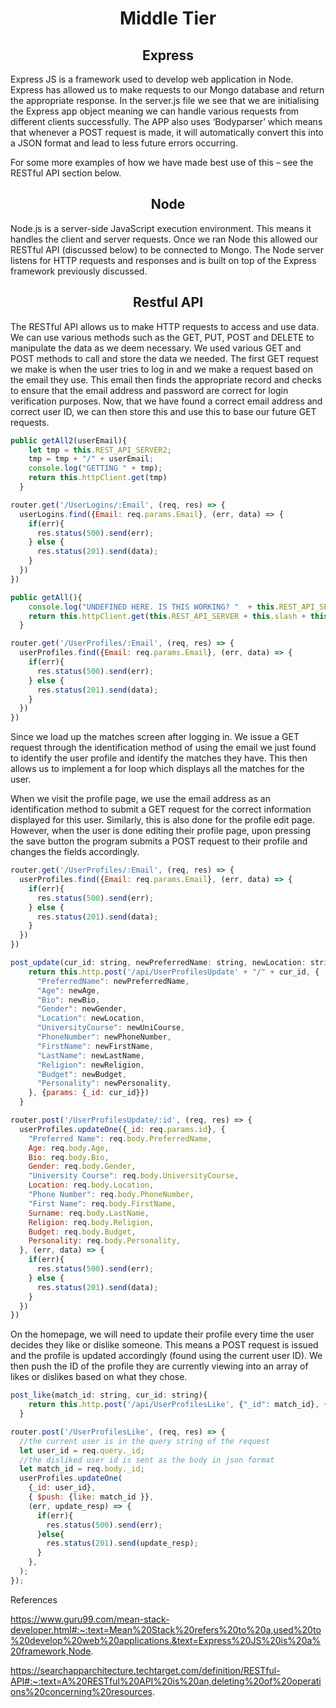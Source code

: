 <h1 align="center">Middle Tier</h1>

<h2 align="center">Express</h2>

Express JS is a framework used to develop web application in Node. Express has allowed us to make requests to our Mongo database and return the appropriate response. 
In the server.js file we see that we are initialising the Express app object meaning we can handle various requests from different clients successfully. The APP also uses ‘Bodyparser’ which means that whenever a POST request is made, it will automatically convert this into a JSON format and lead to less future errors occurring. 

For some more examples of how we have made best use of this – see the RESTful API section below. 

<h2 align="center">Node</h2>

Node.js is a server-side JavaScript execution environment. This means it handles the client and server requests. Once we ran Node this allowed our RESTful API (discussed below) to be connected to Mongo. The Node server listens for HTTP requests and responses and is built on top of the Express framework previously discussed. 

<h2 align="center">Restful API</h2>

The RESTful API allows us to make HTTP requests to access and use data. We can use various methods such as the GET, PUT, POST and DELETE to manipulate the data as we deem necessary. We used various GET and POST methods to call and store the data we needed. The first GET request we make is when the user tries to log in and we make a request based on the email they use. This email then finds the appropriate record and checks to ensure that the email address and password are correct for login verification purposes. Now, that we have found a correct email address and correct user ID, we can then store this and use this to base our future GET requests.

```javascript
public getAll2(userEmail){
    let tmp = this.REST_API_SERVER2;
    tmp = tmp + "/" + userEmail;
    console.log("GETTING " + tmp);
    return this.httpClient.get(tmp)
  }

```

```javascript
router.get('/UserLogins/:Email', (req, res) => {
  userLogins.find({Email: req.params.Email}, (err, data) => {
    if(err){
      res.status(500).send(err);
    } else {
      res.status(201).send(data);
    }
  })
})

```

```javascript
public getAll(){
    console.log("UNDEFINED HERE. IS THIS WORKING? "  + this.REST_API_SERVER);  
    return this.httpClient.get(this.REST_API_SERVER + this.slash + this.email);
  }

```

```javascript
router.get('/UserProfiles/:Email', (req, res) => {
  userProfiles.find({Email: req.params.Email}, (err, data) => {
    if(err){
      res.status(500).send(err);
    } else {
      res.status(201).send(data);
    }
  })
})

```


Since we load up the matches screen after logging in. We issue a GET request through the identification method of using the email we just found to identify the user profile and identify the matches they have. This then allows us to implement a for loop which displays all the matches for the user. 

When we visit the profile page, we use the email address as an identification method to submit a GET request for the correct information displayed for this user. Similarly, this is also done for the profile edit page. However, when the user is done editing their profile page, upon pressing the save button the program submits a POST request to their profile and changes the fields accordingly. 

```javascript
router.get('/UserProfiles/:Email', (req, res) => {
  userProfiles.find({Email: req.params.Email}, (err, data) => {
    if(err){
      res.status(500).send(err);
    } else {
      res.status(201).send(data);
    }
  })
})

```

```javascript
post_update(cur_id: string, newPreferredName: string, newLocation: string, newGender: string, newAge: string, newPhoneNumber: string, newUniCourse: string, newBio: string, newFirstName: string, newLastName: string, newReligion: string, newBudget: string, newPersonality: string){
    return this.http.post('/api/UserProfilesUpdate' + "/" + cur_id, {
      "PreferredName": newPreferredName,
      "Age": newAge,
      "Bio": newBio,
      "Gender": newGender,
      "Location": newLocation,
      "UniversityCourse": newUniCourse,
      "PhoneNumber": newPhoneNumber,
      "FirstName": newFirstName,
      "LastName": newLastName,
      "Religion": newReligion,
      "Budget": newBudget,
      "Personality": newPersonality,
    }, {params: {_id: cur_id}})
  }

```

```javascript
router.post('/UserProfilesUpdate/:id', (req, res) => {
  userProfiles.updateOne({_id: req.params.id}, {
    "Preferred Name": req.body.PreferredName,
    Age: req.body.Age,
    Bio: req.body.Bio,
    Gender: req.body.Gender,
    "University Course": req.body.UniversityCourse,
    Location: req.body.Location,
    "Phone Number": req.body.PhoneNumber,
    "First Name": req.body.FirstName,
    Surname: req.body.LastName,
    Religion: req.body.Religion,
    Budget: req.body.Budget,
    Personality: req.body.Personality,
  }, (err, data) => {
    if(err){
      res.status(500).send(err);
    } else {
      res.status(201).send(data);
    }
  })
})

```

On the homepage, we will need to update their profile every time the user decides they like or dislike someone. This means a POST request is issued and the profile is updated accordingly (found using the current user ID). We then push the ID of the profile they are currently viewing into an array of likes or dislikes based on what they chose. 

```javascript
post_like(match_id: string, cur_id: string){
    return this.http.post('/api/UserProfilesLike', {"_id": match_id}, {params: {_id: cur_id}}) 
  }

```

```javascript
router.post('/UserProfilesLike', (req, res) => {
  //the current user is in the query string of the request
  let user_id = req.query._id;
  //the disliked user id is sent as the body in json format
  let match_id = req.body._id;
  userProfiles.updateOne(
    {_id: user_id},
    { $push: {like: match_id }},
    (err, update_resp) => {
      if(err){
        res.status(500).send(err);
      }else{
        res.status(201).send(update_resp);
      }
    },
  );
});

```

References

https://www.guru99.com/mean-stack-developer.html#:~:text=Mean%20Stack%20refers%20to%20a,used%20to%20develop%20web%20applications.&text=Express%20JS%20is%20a%20framework,Node.

https://searchapparchitecture.techtarget.com/definition/RESTful-API#:~:text=A%20RESTful%20API%20is%20an,deleting%20of%20operations%20concerning%20resources. 
